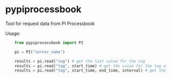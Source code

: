 # pypiprocessbook

Tool for request data from PI Processbook

Usage:

```python
    from pypiprocessbook import PI

    pi = PI("server_name")

    results = pi.read("tag") # get the last value for the tag
    results = pi.read("tag", start_time) # get the value for the tag at specified datetime
    results = pi.read("tag", start_time, end_time, interval) # get the values for the tag at specified datetime interval every 'interval' minutes
```

